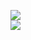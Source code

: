 [![](https://img.shields.io/badge/Made%20With-Github%20Spray-lightgrey.svg?style=for-the-badge&logo=github)](https://github.com/Annihil/github-spray#3068)  
[![](https://i.imgur.com/2DrTn0Z.gif)](https://github.com/Annihil/github-spray)